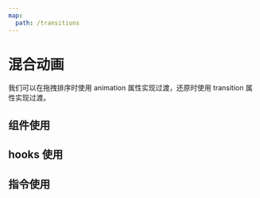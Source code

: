 ```yaml
---
map:
  path: /transitions
---
```

# 混合动画

我们可以在拖拽排序时使用 animation 属性实现过渡，还原时使用 transition 属性实现过渡。

## 组件使用

<demo src="./demo.vue"
title="组件式组合过渡"
desc="拖拽后点击还原查看效果">
</demo>

## hooks 使用

<demo src="./hooks.vue"
title="使用hooks 组合过渡"
desc="拖拽后点击还原查看效果">
</demo>

## 指令使用
<demo src="./directive.vue"
title="使用指令实现"
desc="拖拽后点击还原查看效果">
</demo>
